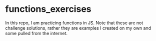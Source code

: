 # functions_exercises
In this repo, I am practicing functions in JS. Note that these are not challenge solutions, rather they are examples I created on my own and some pulled from the internet. 
